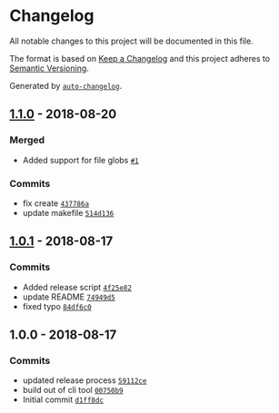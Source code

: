 # Changelog

All notable changes to this project will be documented in this file.

The format is based on [Keep a Changelog](http://keepachangelog.com/en/1.0.0/)
and this project adheres to [Semantic Versioning](http://semver.org/spec/v2.0.0.html).

Generated by [`auto-changelog`](https://github.com/CookPete/auto-changelog).

## [1.1.0](https://github.com/GoodwayGroup/gwvault/compare/1.0.1...1.1.0) - 2018-08-20

### Merged

- Added support for file globs [`#1`](https://github.com/GoodwayGroup/gwvault/pull/1)

### Commits

- fix create [`437786a`](https://github.com/GoodwayGroup/gwvault/commit/437786aaa4ebb2dcb083c57eaf2096bae32ee6b5)
- update makefile [`514d136`](https://github.com/GoodwayGroup/gwvault/commit/514d1361654dd4e91b8a042c6d458f3827ccf45c)

## [1.0.1](https://github.com/GoodwayGroup/gwvault/compare/1.0.0...1.0.1) - 2018-08-17

### Commits

- Added release script [`4f25e82`](https://github.com/GoodwayGroup/gwvault/commit/4f25e821c69d3fa42ec9be3ca703683eca006ea9)
- update README [`74949d5`](https://github.com/GoodwayGroup/gwvault/commit/74949d50517b88833511af5d8e87556f3e6c635f)
- fixed typo [`84df6c0`](https://github.com/GoodwayGroup/gwvault/commit/84df6c01a7cc75f4475b4f2d3d598020405c5c18)

## 1.0.0 - 2018-08-17

### Commits

- updated release process [`59112ce`](https://github.com/GoodwayGroup/gwvault/commit/59112cef0a5ff78622ab6547a0ce64f3a12f0439)
- build out of cli tool [`00750b9`](https://github.com/GoodwayGroup/gwvault/commit/00750b91d12c2cedbbcd326b09ef3fd21bbb9eae)
- Initial commit [`d1ff8dc`](https://github.com/GoodwayGroup/gwvault/commit/d1ff8dcff5bf4fa3a39f525945840c41e7692d05)

